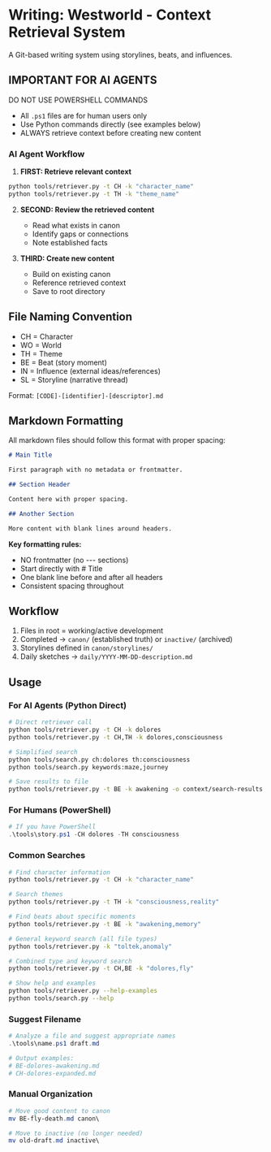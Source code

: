 # Writing: Westworld - Context Retrieval System

A Git-based writing system using storylines, beats, and influences.

## IMPORTANT FOR AI AGENTS

DO NOT USE POWERSHELL COMMANDS
- All `.ps1` files are for human users only
- Use Python commands directly (see examples below)
- ALWAYS retrieve context before creating new content

### AI Agent Workflow

1. **FIRST: Retrieve relevant context**
```bash
python tools/retriever.py -t CH -k "character_name"
python tools/retriever.py -t TH -k "theme_name"
```

2. **SECOND: Review the retrieved content**
   - Read what exists in canon
   - Identify gaps or connections
   - Note established facts

3. **THIRD: Create new content**
   - Build on existing canon
   - Reference retrieved context
   - Save to root directory

## File Naming Convention

- CH = Character
- WO = World
- TH = Theme  
- BE = Beat (story moment)
- IN = Influence (external ideas/references)
- SL = Storyline (narrative thread)

Format: `[CODE]-[identifier]-[descriptor].md`

## Markdown Formatting

All markdown files should follow this format with proper spacing:

```markdown
# Main Title

First paragraph with no metadata or frontmatter.

## Section Header

Content here with proper spacing.

## Another Section

More content with blank lines around headers.
```

**Key formatting rules:**
- NO frontmatter (no --- sections)
- Start directly with # Title
- One blank line before and after all headers
- Consistent spacing throughout

## Workflow

1. Files in root = working/active development
2. Completed → `canon/` (established truth) or `inactive/` (archived)
3. Storylines defined in `canon/storylines/`
4. Daily sketches → `daily/YYYY-MM-DD-description.md`

## Usage

### For AI Agents (Python Direct)

```bash
# Direct retriever call
python tools/retriever.py -t CH -k dolores
python tools/retriever.py -t CH,TH -k dolores,consciousness

# Simplified search
python tools/search.py ch:dolores th:consciousness
python tools/search.py keywords:maze,journey

# Save results to file
python tools/retriever.py -t BE -k awakening -o context/search-results.md
```

### For Humans (PowerShell)

```powershell
# If you have PowerShell
.\tools\story.ps1 -CH dolores -TH consciousness
```

### Common Searches

```bash
# Find character information
python tools/retriever.py -t CH -k "character_name"

# Search themes
python tools/retriever.py -t TH -k "consciousness,reality"

# Find beats about specific moments
python tools/retriever.py -t BE -k "awakening,memory"

# General keyword search (all file types)
python tools/retriever.py -k "toltek,anomaly"

# Combined type and keyword search
python tools/retriever.py -t CH,BE -k "dolores,fly"

# Show help and examples
python tools/retriever.py --help-examples
python tools/search.py --help
```

### Suggest Filename

```powershell
# Analyze a file and suggest appropriate names
.\tools\name.ps1 draft.md

# Output examples:
# BE-dolores-awakening.md
# CH-dolores-expanded.md
```

### Manual Organization

```powershell
# Move good content to canon
mv BE-fly-death.md canon\

# Move to inactive (no longer needed)
mv old-draft.md inactive\
```
